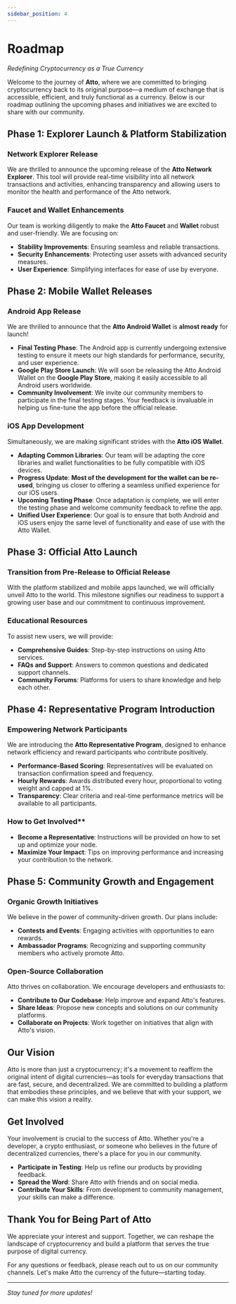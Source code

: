 ```yaml
---
sidebar_position: 4
---
```


# Roadmap

*Redefining Cryptocurrency as a True Currency*

Welcome to the journey of **Atto**, where we are committed to bringing cryptocurrency back to its original purpose—a medium of exchange that is accessible, efficient, and truly functional as a currency. Below is our roadmap outlining the upcoming phases and initiatives we are excited to share with our community.

## Phase 1: Explorer Launch & Platform Stabilization

### Network Explorer Release

We are thrilled to announce the upcoming release of the **Atto Network Explorer**. This tool will provide real-time visibility into all network transactions and activities, enhancing transparency and allowing users to monitor the health and performance of the Atto network.

### Faucet and Wallet Enhancements

Our team is working diligently to make the **Atto Faucet** and **Wallet** robust and user-friendly. We are focusing on:

- **Stability Improvements**: Ensuring seamless and reliable transactions.
- **Security Enhancements**: Protecting user assets with advanced security measures.
- **User Experience**: Simplifying interfaces for ease of use by everyone.

## Phase 2: Mobile Wallet Releases

### Android App Release

We are thrilled to announce that the **Atto Android Wallet** is **almost ready** for launch!

- **Final Testing Phase**: The Android app is currently undergoing extensive testing to ensure it meets our high standards for performance, security, and user experience.
- **Google Play Store Launch**: We will soon be releasing the Atto Android Wallet on the **Google Play Store**, making it easily accessible to all Android users worldwide.
- **Community Involvement**: We invite our community members to participate in the final testing stages. Your feedback is invaluable in helping us fine-tune the app before the official release.

### iOS App Development

Simultaneously, we are making significant strides with the **Atto iOS Wallet**.

- **Adapting Common Libraries**: Our team will be adapting the core libraries and wallet functionalities to be fully compatible with iOS devices.
- **Progress Update**: **Most of the development for the wallet can be re-used**, bringing us closer to offering a seamless unified experience for our iOS users.
- **Upcoming Testing Phase**: Once adaptation is complete, we will enter the testing phase and welcome community feedback to refine the app.
- **Unified User Experience**: Our goal is to ensure that both Android and iOS users enjoy the same level of functionality and ease of use with the Atto Wallet.


## Phase 3: Official Atto Launch

### Transition from Pre-Release to Official Release

With the platform stabilized and mobile apps launched, we will officially unveil Atto to the world. This milestone signifies our readiness to support a growing user base and our commitment to continuous improvement.

### Educational Resources

To assist new users, we will provide:

- **Comprehensive Guides**: Step-by-step instructions on using Atto services.
- **FAQs and Support**: Answers to common questions and dedicated support channels.
- **Community Forums**: Platforms for users to share knowledge and help each other.

## Phase 4: Representative Program Introduction

### Empowering Network Participants

We are introducing the **Atto Representative Program**, designed to enhance network efficiency and reward participants who contribute positively.

- **Performance-Based Scoring**: Representatives will be evaluated on transaction confirmation speed and frequency.
- **Hourly Rewards**: Awards distributed every hour, proportional to voting weight and capped at 1%.
- **Transparency**: Clear criteria and real-time performance metrics will be available to all participants.

### How to Get Involved**

- **Become a Representative**: Instructions will be provided on how to set up and optimize your node.
- **Maximize Your Impact**: Tips on improving performance and increasing your contribution to the network.

## Phase 5: Community Growth and Engagement

### Organic Growth Initiatives

We believe in the power of community-driven growth. Our plans include:

- **Contests and Events**: Engaging activities with opportunities to earn rewards.
- **Ambassador Programs**: Recognizing and supporting community members who actively promote Atto.

### Open-Source Collaboration

Atto thrives on collaboration. We encourage developers and enthusiasts to:

- **Contribute to Our Codebase**: Help improve and expand Atto's features.
- **Share Ideas**: Propose new concepts and solutions on our community platforms.
- **Collaborate on Projects**: Work together on initiatives that align with Atto's vision.


## Our Vision

Atto is more than just a cryptocurrency; it's a movement to reaffirm the original intent of digital currencies—as tools for everyday transactions that are fast, secure, and decentralized. We are committed to building a platform that embodies these principles, and we believe that with your support, we can make this vision a reality.

## Get Involved

Your involvement is crucial to the success of Atto. Whether you're a developer, a crypto enthusiast, or someone who believes in the future of decentralized currencies, there's a place for you in our community.

- **Participate in Testing**: Help us refine our products by providing feedback.
- **Spread the Word**: Share Atto with friends and on social media.
- **Contribute Your Skills**: From development to community management, your skills can make a difference.

## Thank You for Being Part of Atto

We appreciate your interest and support. Together, we can reshape the landscape of cryptocurrency and build a platform that serves the true purpose of digital currency.

For any questions or feedback, please reach out to us on our community channels. Let's make Atto the currency of the future—starting today.

---

*Stay tuned for more updates!*
